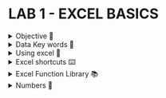 # LAB 1 - EXCEL BASICS 

<details><summary> Objective 🌟  </summary> 
  
During this module I learned about the basic building blocks of knowledge that will aid me in utilising excel to the greatest efficiency. In this time I utilised TDM's resources to learn about the different functions and entities in excel as well as their uses. This will make using excel quicker and easier and helps break down the steps in order to understand the purpose.
</details>

<details><summary> Data Key words 🔑 </summary>

- Dataset- collection of data

- CSV - A common format used to package, exchange, inport and export data.

- Excel - A powerful tool used for small datasets and quick data analysis. We may use it to manipulate and summarise data, as well as summarising it with pivot tables.

- SQL - Structured Query Language - A powerful database tool that allows data analysts to retrieve and interact with selections of fata within relational databases.

- Relationsal Databases - Relational databases have a defined structure and contain multiple interrelated data tables that need to be queried with a language like SQL to be useful. 

- Tableau - data analytics and visualisation tool that can combine and extract data from multiple different sources (like excel spreadsheets and SQL databases.)

</details>

<details><summary> Using excel 📝 </summary>

- Column - letters at the top of the spreadsheet going across

- row - numbers to the left of the spreadsheet going down

- cell - any rectangular box within the intersection of the column and row

- cell name box - placed above column A- may enter the coordinates of one or more cells to select and activate the cells

- cell reference - column letter followed by row number

- values - numbers or letters typed into the cells - may contain mathematical equations or functions performing equations

- formula bar - long white bar next to the f x symbol where you can enter functions, data, formulas, cell references and text concatenation
</details>

<details><summary> Excel shortcuts ⌨️ </summary>

- arrow keys - move up, down, left and right

- ctrl + arrow keys - jump to the edge of the data region

- ctrl + home - go to cell A1

- ctrl + end - go to the last cell with data

- F2 - edit active cell

- ctrl + c - copy

- ctrl + v - paste

- ctrl + x - cut

- delete - clear cell contents

- ctrl + z - undo

- ctrl + y - redo

- ctrl + b - bold

- ctrl + i - italic

- ctrl + u - underline

- ctrl + 1 - open format cells dialogue
</details>

<details><summary> Excel Function Library 📚 </summary>

- Sum - Adds numeric data in the referenced cells. example:  =SUM(A1:D5)

- Average - Automatically assumes you want to find the average of all values in the cells above and inputs the matching formula in the active cell. example: =AVERAGE(B3:K3)

- Count - Counts number of CELLS (not values within those cells). example: =COUNT(B8:M8)

- Min - will find the lowest VALUE within the referenced cells. example: =MIN(A3:C3)

- Max - finds the highest VALUE within the referenced cells. example: =MAX(A1:H1)

- Median - finds the median VALUE within the referenced cells. example =MEDIAN(A2:A43)

</details>

<details><summary> Numbers 💯 </summary>

in this section you can control how excel treats or displays the values within the call. There are multiple common uses:


- general - Default, excel decides if its a number, text or date

- number - normal numbers with decimals, here we can choose the number of decimal spaces

- currency - displays as money

- accounting - similar to currency, but aligns the currency symbol neatly

- date - formats number as a date

- time - formats number as a time

- percentage - multiplies the value by 100 then shows the percentage symbol (%)

- fraction - displays numbers as fractions

- scientific - shows numbers in an exponential notation

- text - treats whatever you type as text, even if it is a number 

</details>


